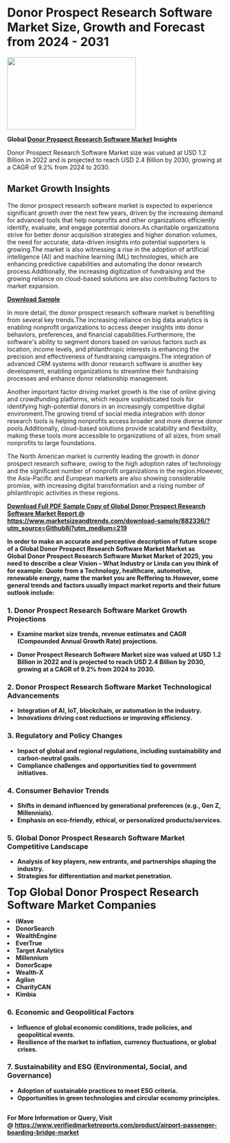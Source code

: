 <H1>Donor Prospect Research Software Market Size, Growth and Forecast from 2024 - 2031</H1><img class="aligncenter size-medium wp-image-584254" src="https://thirdeyenews.in/wp-content/uploads/2024/09/Global-Market-Research-300x168.jpeg" alt="" width="300" height="168" /><p><strong>Global&nbsp;<a href="https://www.marketsizeandtrends.com/download-sample/882336/?utm_source=Github8j?utm_medium=219">Donor Prospect Research Software Market</a> Insights</strong></p><p>Donor Prospect Research Software Market size was valued at USD 1.2 Billion in 2022 and is projected to reach USD 2.4 Billion by 2030, growing at a CAGR of 9.2% from 2024 to 2030.</p><p><h2>Market Growth Insights</h2> <p>The donor prospect research software market is expected to experience significant growth over the next few years, driven by the increasing demand for advanced tools that help nonprofits and other organizations efficiently identify, evaluate, and engage potential donors.As charitable organizations strive for better donor acquisition strategies and higher donation volumes, the need for accurate, data-driven insights into potential supporters is growing.The market is also witnessing a rise in the adoption of artificial intelligence (AI) and machine learning (ML) technologies, which are enhancing predictive capabilities and automating the donor research process.Additionally, the increasing digitization of fundraising and the growing reliance on cloud-based solutions are also contributing factors to market expansion.</p> <p><strong><a href="#">Download Sample</a></strong></p> <p>In more detail, the donor prospect research software market is benefiting from several key trends.The increasing reliance on big data analytics is enabling nonprofit organizations to access deeper insights into donor behaviors, preferences, and financial capabilities.Furthermore, the software's ability to segment donors based on various factors such as location, income levels, and philanthropic interests is enhancing the precision and effectiveness of fundraising campaigns.The integration of advanced CRM systems with donor research software is another key development, enabling organizations to streamline their fundraising processes and enhance donor relationship management.</p> <p>Another important factor driving market growth is the rise of online giving and crowdfunding platforms, which require sophisticated tools for identifying high-potential donors in an increasingly competitive digital environment.The growing trend of social media integration with donor research tools is helping nonprofits access broader and more diverse donor pools.Additionally, cloud-based solutions provide scalability and flexibility, making these tools more accessible to organizations of all sizes, from small nonprofits to large foundations.</p> <p>The North American market is currently leading the growth in donor prospect research software, owing to the high adoption rates of technology and the significant number of nonprofit organizations in the region.However, the Asia-Pacific and European markets are also showing considerable promise, with increasing digital transformation and a rising number of philanthropic activities in these regions.</p> <p><strong><a href="#"></p><p><span class=""><strong>Download Full PDF Sample Copy of Global Donor Prospect Research Software Market Report</strong> @ <a href="https://www.marketsizeandtrends.com/download-sample/882336/?utm_source=Github8j?utm_medium=219" target="_blank">https://www.marketsizeandtrends.com/download-sample/882336/?utm_source=Github8j?utm_medium=219</a></span></p><p>In order to make an accurate and perceptive description of future scope of a Global&nbsp;Donor Prospect Research Software Market Market as Global&nbsp;Donor Prospect Research Software Market Market of 2025, you need to describe a clear Vision &ndash; What Industry or Linda can you think of for example: Quote from a Technology, healthcare, automotive, renewable energy, name the market you are Reffering to.However, some general trends and factors usually impact market reports and their future outlook include:</p><h3>1.&nbsp;<strong>Donor Prospect Research Software Market Growth Projections</strong></h3><ul><li>Examine market size trends, revenue estimates and CAGR (Compounded Annual Growth Rate) projections.</li><li><p>Donor Prospect Research Software Market size was valued at USD 1.2 Billion in 2022 and is projected to reach USD 2.4 Billion by 2030, growing at a CAGR of 9.2% from 2024 to 2030.</p></li></ul><h3>2.&nbsp;<strong>Donor Prospect Research Software Market Technological Advancements</strong></h3><ul><li>Integration of AI, IoT, blockchain, or automation in the industry.</li><li>Innovations driving cost reductions or improving efficiency.</li></ul><h3>3.&nbsp;<strong>Regulatory and Policy Changes</strong></h3><ul><li>Impact of global and regional regulations, including sustainability and carbon-neutral goals.</li><li>Compliance challenges and opportunities tied to government initiatives.</li></ul><h3>4.&nbsp;<strong>Consumer Behavior Trends</strong></h3><ul><li>Shifts in demand influenced by generational preferences (e.g., Gen Z, Millennials).</li><li>Emphasis on eco-friendly, ethical, or personalized products/services.</li></ul><h3>5.&nbsp;<strong>Global Donor Prospect Research Software Market Competitive Landscape</strong></h3><ul><li>Analysis of key players, new entrants, and partnerships shaping the industry.</li><li>Strategies for differentiation and market penetration.</li></ul><p data-pm-slice="1 1 []"><span style="color: inherit; font-family: inherit; font-size: 25px;">Top Global Donor Prospect Research Software Market Companies</span></p><div class="" data-test-id=""><p><li>iWave</li><li> DonorSearch</li><li> WealthEngine</li><li> EverTrue</li><li> Target Analytics</li><li> Millennium</li><li> DonorScape</li><li> Wealth-X</li><li> Agilon</li><li> CharityCAN</li><li> Kimbia</li></p></div><h3>6.&nbsp;<strong>Economic and Geopolitical Factors</strong></h3><ul><li>Influence of global economic conditions, trade policies, and geopolitical events.</li><li>Resilience of the market to inflation, currency fluctuations, or global crises.</li></ul><h3>7.&nbsp;<strong>Sustainability and ESG (Environmental, Social, and Governance)</strong></h3><ul><li>Adoption of sustainable practices to meet ESG criteria.</li><li>Opportunities in green technologies and circular economy principles.</li></ul><h2><strong style="font-size: 14px;">For More Information or Query, Visit @&nbsp;</strong><a style="background-color: #ffffff; font-size: 14px;" href="https://www.marketsizeandtrends.com/report/donor-prospect-research-software-market/" target="_blank">https://www.verifiedmarketreports.com/product/airport-passenger-boarding-bridge-market</a></h2>